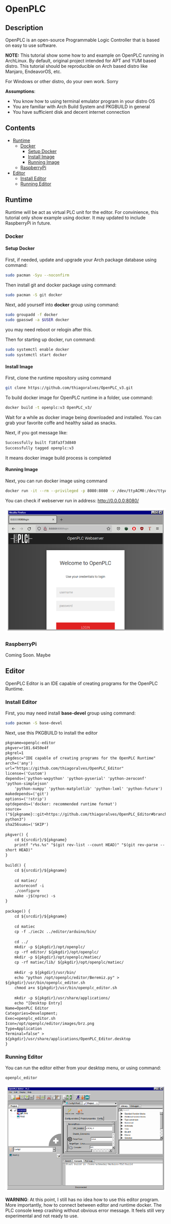 # OpenPLC

## Description

OpenPLC is an open-source Programmable Logic Controller that is based on easy to use software.

**NOTE:** This tutorial show some how to and example on OpenPLC running in ArchLinux.
By default, original project intended for APT and YUM based distro.
This tutorial should be reproducible on Arch based distro like Manjaro, EndeavorOS, etc.

For Windows or other distro, do your own work. Sorry

**Assumptions**:
- You know how to using terminal emulator program in your distro OS
- You are familiar with Arch Build System and PKGBUILD in general
- You have sufficient disk and decent internet connection

## Contents
- [Runtime](#runtime)
    - [Docker](#docker)
        - [Setup Docker](#setup-docker)
        - [Install Image](#install-image)
        - [Running Image](#running-image)
    - [RaspberryPi](#raspberrypi)
- [Editor](#editor)
    - [Install Editor](#install-editor)
    - [Running Editor](#running-editor)

## Runtime

Runtime will be act as virtual PLC unit for the editor.
For convinience, this tutorial only show example using docker.
It may updated to include RaspberryPi in future.

### Docker

#### Setup Docker

First, if needed, update and upgrade your Arch package database using command:

```sh
sudo pacman -Syu --noconfirm
```

Then install git and docker package using command:

```sh
sudo pacman -S git docker
```

Next, add yourself into **docker** group using command:

```sh
sudo groupadd -f docker
sudo gpasswd -a $USER docker
```

you may need reboot or relogin after this.

Then for starting up docker, run command:

```sh
sudo systemctl enable docker
sudo systemctl start docker
```

#### Install Image

First, clone the runtime repository using command

```sh
git clone https://github.com/thiagoralves/OpenPLC_v3.git
```

To build docker image for OpenPLC runtime in a folder, use command:

```sh
docker build -t openplc:v3 OpenPLC_v3/
```

Wait for a while as docker image being downloaded and installed.
You can grab your favorite coffe and healthy salad as snacks.

Next, if you got message like:

```sh
Successfully built f18fa3f3d840
Successfully tagged openplc:v3
```

It means docker image build process is completed

#### Running Image

Next, you can run docker image using command

```sh
docker run -it --rm --privileged -p 8080:8080 -v /dev/ttyACM0:/dev/ttyACM0 openplc:v3
```

You can check if webserver run in address: http://0.0.0.0:8080/

![images](images/plcserver.png?raw=true)

### RaspberryPi

Coming Soon. Maybe

## Editor

OpenPLC Editor is an IDE capable of creating programs for the OpenPLC Runtime.

### Install Editor

First, you may need install **base-devel** group using command:

```sh
sudo pacman -S base-devel
```

Next, use this PKGBUILD to install the editor

```
pkgname=openplc-editor
pkgver=r101.6450e4f
pkgrel=1
pkgdesc="IDE capable of creating programs for the OpenPLC Runtime"
arch=('any')
url="https://github.com/thiagoralves/OpenPLC_Editor"
license=('Custom')
depends=('python-wxpython' 'python-pyserial' 'python-zeroconf' 'python-simplejson'
    'python-numpy' 'python-matplotlib' 'python-lxml' 'python-future')
makedepends=('git')
options=('!strip')
optdepends=('docker: recommended runtime format')
source=("${pkgname}::git+https://github.com/thiagoralves/OpenPLC_Editor#branch=dev-python3")
sha256sums=('SKIP')

pkgver() {
	cd ${srcdir}/${pkgname}
	printf "r%s.%s" "$(git rev-list --count HEAD)" "$(git rev-parse --short HEAD)"
}

build() {
	cd ${srcdir}/${pkgname}

    cd matiec/
    autoreconf -i
    ./configure
    make -j$(nproc) -s
}

package() {
	cd ${srcdir}/${pkgname}

    cd matiec
    cp -f ./iec2c ../editor/arduino/bin/

    cd ../
    mkdir -p ${pkgdir}/opt/openplc/
    cp -rf editor/ ${pkgdir}/opt/openplc/
    mkdir -p ${pkgdir}/opt/openplc/matiec/
    cp -rf matiec/lib/ ${pkgdir}/opt/openplc/matiec/

    mkdir -p ${pkgdir}/usr/bin/
    echo "python /opt/openplc/editor/Beremiz.py" > ${pkgdir}/usr/bin/openplc_editor.sh
    chmod a+x ${pkgdir}/usr/bin/openplc_editor.sh

    mkdir -p ${pkgdir}/usr/share/applications/
    echo "[Desktop Entry]
Name=OpenPLC Editor
Categories=Development;
Exec=openplc_editor.sh
Icon=/opt/openplc/editor/images/brz.png
Type=Application
Terminal=false" > ${pkgdir}/usr/share/applications/OpenPLC_Editor.desktop
}
```

### Running Editor

You can run the editor either from your desktop menu, or using command:

```sh
openplc_editor
```

![images](images/plceditor.png?raw=true)

**WARNING**: At this point, I still has no idea how to use this editor program.
More importantly, how to connect between editor and runtime docker.
The PLC console keep crashing without obvious error message.
It feels still very experimental and not ready to use. 
